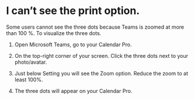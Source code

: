 # I can’t see the print option.

<p class="no-margin">Some users cannot see the three dots because Teams is zoomed at more than 100 %. To visualize the three dots.</p>
<p class="no-margin"></p>
<ol>
<li>
<p class="no-margin">Open Microsoft Teams, go to your Calendar Pro.</p>
</li>
<li>
<p class="no-margin">On the top-right corner of your screen. Click the three dots next to your photo/avatar.</p>
</li>
<li>
<p class="no-margin">Just below Setting you will see the Zoom option. Reduce the zoom to at least 100%.</p>
</li>
<li>
<p class="no-margin">The three dots will appear on your Calendar Pro.</p>
</li>
</ol>

<Hubspot />


